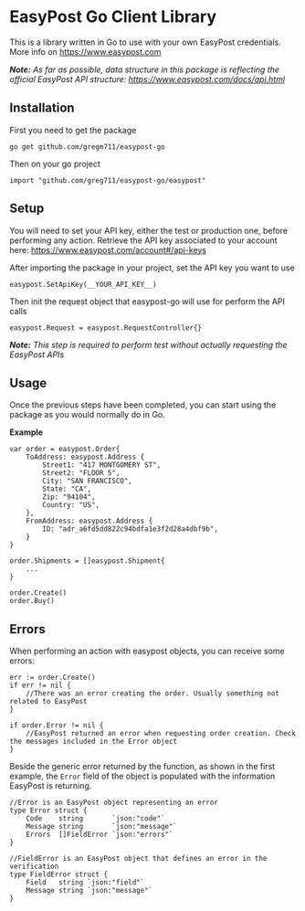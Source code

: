# EasyPost Go Client Library
This is a library written in Go to use with your own EasyPost credentials.
More info on https://www.easypost.com

_**Note:** As far as possible, data structure in this package is reflecting the official EasyPost API structure: https://www.easypost.com/docs/api.html_

## Installation

First you need to get the package
```
go get github.com/gregm711/easypost-go
```

Then on your go project
```
import "github.com/greg711/easypost-go/easypost"
```

## Setup

You will need to set your API key, either the test or production one, before performing any action.
Retrieve the API key associated to your account here: https://www.easypost.com/account#/api-keys

After importing the package in your project, set the API key you want to use
```
easypost.SetApiKey(__YOUR_API_KEY__)
```

Then init the request object that easypost-go will use for perform the API calls
```
easypost.Request = easypost.RequestController{}
```

_**Note:** This step is required to perform test without actually requesting the EasyPost APIs_

## Usage

Once the previous steps have been completed, you can start using the package as you would normally do in Go.

**Example**
```
var order = easypost.Order{
	ToAddress: easypost.Address {
		Street1: "417 MONTGOMERY ST",
		Street2: "FLOOR 5",
		City: "SAN FRANCISCO",
		State: "CA",
		Zip: "94104",
		Country: "US",
	},
	FromAddress: easypost.Address {
		ID: "adr_a6fd5dd822c94bdfa1e3f2d28a4dbf9b",
	}
}

order.Shipments = []easypost.Shipment{
	...
}

order.Create()
order.Buy()
```

## Errors
When performing an action with easypost objects, you can receive some errors:

```
err := order.Create()
if err != nil {
	//There was an error creating the order. Usually something not related to EasyPost
}

if order.Error != nil {
	//EasyPost returned an error when requesting order creation. Check the messages included in the Error object
}
```

Beside the generic error returned by the function, as shown in the first example, the `Error` field of the object is populated with the information EasyPost is returning. 

```
//Error is an EasyPost object representing an error
type Error struct {
	Code    string       `json:"code"`
	Message string       `json:"message"`
	Errors  []FieldError `json:"errors"`
}

//FieldError is an EasyPost object that defines an error in the verification
type FieldError struct {
	Field   string `json:"field"`
	Message string `json:"message"`
}
```
